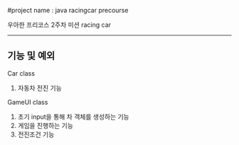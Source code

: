 #project name : java racingcar precourse

우아한 프리코스 2주차 미션 racing car

<hr />

## 기능 및 예외
Car class
1. 자동차 전진 기능

GameUI class
1. 초기 input을 통해 차 객체를 생성하는 기능
2. 게임을 진행하는 기능
3. 전진조건 기능
